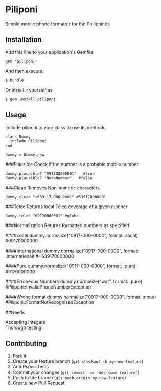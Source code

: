 # Piliponi

Simple mobile phone formatter for the Philippines

## Installation

Add this line to your application's Gemfile:

    gem 'piliponi'

And then execute:

    $ bundle

Or install it yourself as:

    $ gem install piliponi

## Usage
Include piliponi to your class to use its methods

    class Dummy
      include Piliponi
    end

    dummy = Dummy.new

###Plausible
Check if the number is a probable mobile number

    dummy.plausible? "091700000001"   #true
    dummy.plausible? "NotaNumber"   #false

###Clean
Removes Non-numeric characters

    dummy.clean "+639-17-000-0001" #639170000001

###Telco
Returns local Telco coverage of a given number

    dummy.telco "09170000001" #globe

###Normalization
Returns formatted numbers as specified

####Local
    dummy.normalize("0917-000-0000", format: :local) #09170000000

####International
    dummy.normalize("0917-000-0000", format: :international) #+639170000000

####Pure
    dummy.normalize("0917-000-0000", format: :pure) #9170000000

####Erroneous Numbers
    dummy.normalize("wat", format: :pure) #Piliponi::InvalidPhoneNumberException

####Wrong format
    dummy.normalize("0917-000-0000", format: :none) #Piliponi::FormatNotRecognizedException

##Needs

Accepting Integers
<br>
Thorough testing

## Contributing

1. Fork it
2. Create your feature branch (`git checkout -b my-new-feature`)
3. Add Rspec Tests
4. Commit your changes (`git commit -am 'Add some feature'`)
5. Push to the branch (`git push origin my-new-feature`)
6. Create new Pull Request
